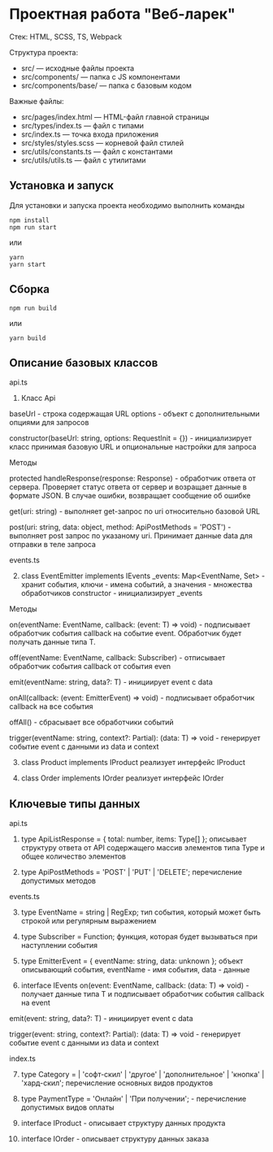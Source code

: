 # Проектная работа "Веб-ларек"

Стек: HTML, SCSS, TS, Webpack

Структура проекта:
- src/ — исходные файлы проекта
- src/components/ — папка с JS компонентами
- src/components/base/ — папка с базовым кодом

Важные файлы:
- src/pages/index.html — HTML-файл главной страницы
- src/types/index.ts — файл с типами
- src/index.ts — точка входа приложения
- src/styles/styles.scss — корневой файл стилей
- src/utils/constants.ts — файл с константами
- src/utils/utils.ts — файл с утилитами

## Установка и запуск
Для установки и запуска проекта необходимо выполнить команды

```
npm install
npm run start
```

или

```
yarn
yarn start
```
## Сборка

```
npm run build
```

или

```
yarn build
```

## Описание базовых классов

api.ts

1. Класс Api

baseUrl - строка содержащая URL
options - объект с дополнительными опциями для запросов

constructor(baseUrl: string, options: RequestInit = {}) - инициализирует класс принимая базовую URL и опциональные настройки для запроса

Методы

protected handleResponse(response: Response) - обработчик ответа от сервера. Проверяет статус ответа от сервер и возращает данные в формате JSON. В случае ошибки, возвращает сообщение об ошибке

get(uri: string) - выполняет get-запрос по uri относительно базовой URL

post(uri: string, data: object, method: ApiPostMethods = 'POST') - выполняет post запрос по указаному uri. Принимает данные data для отправки в теле запроса


events.ts

2. class EventEmitter implements IEvents
_events: Map<EventName, Set<Subscriber>> - хранит события, ключи - имена событий, а значения - множества обработчиков
constructor - инициализирует _events

Методы

on<T extends object>(eventName: EventName, callback: (event: T) => void) - подписывает обработчик события callback на событие event. Обработчик будет получать данные типа T.

off(eventName: EventName, callback: Subscriber) - отписывает обработчик события callback от события even

emit<T extends object>(eventName: string, data?: T) - инициирует event с data

onAll(callback: (event: EmitterEvent) => void) - подписывает обработчик callback на все события

offAll() - сбрасывает все обработчики событий

trigger<T extends object>(eventName: string, context?: Partial<T>): (data: T) => void - генерирует событие event с данными из data и context

3. class Product implements IProduct 
реализует интерфейс IProduct

4. class Order implements IOrder
реализует интерфейс IOrder

## Ключевые типы данных

api.ts

1. type ApiListResponse<Type> = {
    total: number,
    items: Type[]
}; описывает структуру ответа от API содержащего массив элементов типа Type и общее количество элементов

2. type ApiPostMethods = 'POST' | 'PUT' | 'DELETE'; перечисление допустимых методов

events.ts
 
3. type EventName = string | RegExp; тип события, который может быть строкой или регулярным выражением

4. type Subscriber = Function; функция, которая будет вызываться при наступлении события

5. type EmitterEvent = {
    eventName: string,
    data: unknown
}; объект описывающий события, eventName - имя события, data - данные

6. interface IEvents
on<T extends object>(event: EventName, callback: (data: T) => void) - получает данные типа T и подписывает обработчик события callback на event

emit<T extends object>(event: string, data?: T) - инициирует event с data

trigger<T extends object>(event: string, context?: Partial<T>): (data: T) => void - генерирует событие event с данными из data и context

index.ts 

7. type Category =
	| 'софт-скил'
	| 'другое'
	| 'дополнительное'
	| 'кнопка'
	| 'хард-скил'; перечисление основных видов продуктов

8. type PaymentType = 'Онлайн' | 'При получении'; - перечисление допустимых видов оплаты

9. interface IProduct - описывает структуру данных продукта

10. interface IOrder - описывает структуру данных заказа